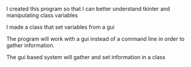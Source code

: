 I created this program so that I can better
understand tkinter and manipulating class variables

I made a class that set variables from a gui 

The program will work with a gui instead of a command line 
in order to gather information. 

The gui based system will gather and set information in a class 